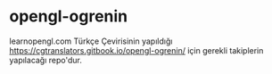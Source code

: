 # opengl-ogrenin
learnopengl.com Türkçe Çevirisinin yapıldığı https://cgtranslators.gitbook.io/opengl-ogrenin/ için gerekli takiplerin yapılacağı repo'dur.
